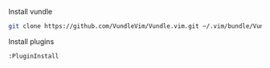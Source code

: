 Install vundle

```bash
git clone https://github.com/VundleVim/Vundle.vim.git ~/.vim/bundle/Vundle.vim
```

Install plugins

```
:PluginInstall
```
